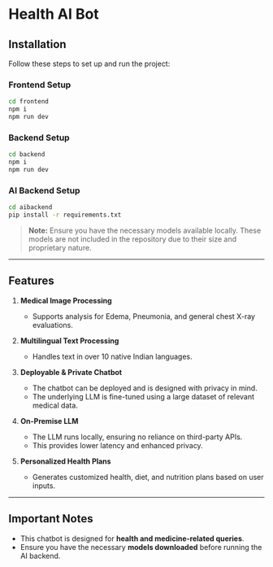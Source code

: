 # Health AI Bot

## Installation

Follow these steps to set up and run the project:

### Frontend Setup
```sh
cd frontend
npm i
npm run dev
```

### Backend Setup
```sh
cd backend
npm i
npm run dev
```

### AI Backend Setup
```sh
cd aibackend
pip install -r requirements.txt
```
> **Note:** Ensure you have the necessary models available locally. These models are not included in the repository due to their size and proprietary nature.

---

## Features

1. **Medical Image Processing**
   - Supports analysis for Edema, Pneumonia, and general chest X-ray evaluations.

2. **Multilingual Text Processing**
   - Handles text in over 10 native Indian languages.

3. **Deployable & Private Chatbot**
   - The chatbot can be deployed and is designed with privacy in mind.
   - The underlying LLM is fine-tuned using a large dataset of relevant medical data.

4. **On-Premise LLM**
   - The LLM runs locally, ensuring no reliance on third-party APIs.
   - This provides lower latency and enhanced privacy.

5. **Personalized Health Plans**
   - Generates customized health, diet, and nutrition plans based on user inputs.

---

## Important Notes
- This chatbot is designed for **health and medicine-related queries**.
- Ensure you have the necessary **models downloaded** before running the AI backend.

